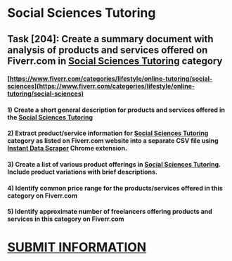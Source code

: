 # Social Sciences Tutoring
## Task [204]: Create a summary document with analysis of products and services offered on Fiverr.com in [Social Sciences Tutoring](https://www.fiverr.com/categories/lifestyle/online-tutoring/social-sciences) category
#### [https://www.fiverr.com/categories/lifestyle/online-tutoring/social-sciences](https://www.fiverr.com/categories/lifestyle/online-tutoring/social-sciences)
#### 1) Create a short general description for products and services offered in the [Social Sciences Tutoring](https://www.fiverr.com/categories/lifestyle/online-tutoring/social-sciences)
#### 2) Extract product/service information for [Social Sciences Tutoring](https://www.fiverr.com/categories/lifestyle/online-tutoring/social-sciences) category as listed on Fiverr.com website into a separate CSV file using [Instant Data Scraper](https://chrome.google.com/webstore/detail/instant-data-scraper/ofaokhiedipichpaobibbnahnkdoiiah) Chrome extension.
#### 3) Create a list of various product offerings in [Social Sciences Tutoring](https://www.fiverr.com/categories/lifestyle/online-tutoring/social-sciences). Include product variations with brief descriptions.
#### 4) Identify common price range for the products/services offered in this category on Fiverr.com
#### 5) Identify approximate number of freelancers offering products and services in this category on Fiverr.com

# [SUBMIT INFORMATION](https://forms.office.com/r/8AEKjkLxKG)
